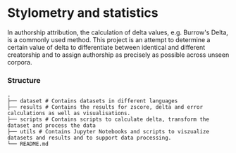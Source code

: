 # Stylometry and statistics

In authorship attribution, the calculation of delta values, e.g. Burrow's Delta, is a commonly used method. This project is an attempt to determine a certain value of delta to differentiate between identical and different creatorship and to assign authorship as precisely as possible across unseen corpora.


### Structure

    .
    ├── dataset # Contains datasets in different languages
    ├── results # Contains the results for zscore, delta and error calculations as well as visualisations.
    ├── scripts # Contains scripts to calculate delta, transform the dataset and process the data
    ├── utils # Contains Jupyter Notebooks and scripts to viszualize datasets and results and to support data processing.
    └── README.md
